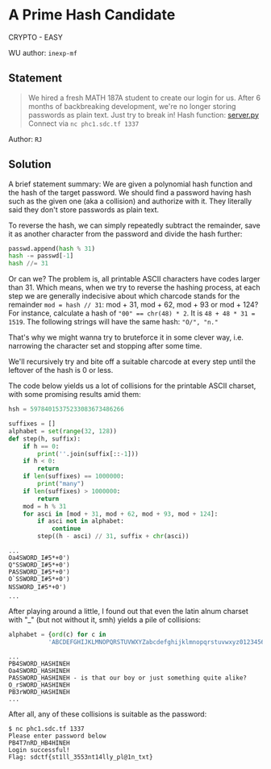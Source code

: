 # A Prime Hash Candidate
CRYPTO - EASY

WU author: `inexp-mf`

## Statement
>We hired a fresh MATH 187A student to create our login for us. After 6 months of backbreaking development, we're no longer storing passwords as plain text. Just try to break in!
Hash function:
[server.py](server.py)
Connect via
`nc phc1.sdc.tf 1337`

Author: `RJ`

## Solution
A brief statement summary:
We are given a polynomial hash function and the hash of the target password. We should find a password having hash such as the given one (aka a collision) and authorize with it. They literally said they don't store passwords as plain text.

To reverse the hash, we can simply repeatedly subtract the remainder, save it as another character from the password and divide the hash further:
```python
passwd.append(hash % 31)
hash -= passwd[-1]
hash //= 31
```
Or can we?
The problem is, all printable ASCII characters have codes larger than 31. Which means, when we try to reverse the hashing process, at each step we are generally indecisive about which charcode stands for the remainder `mod = hash // 31`: mod + 31, mod + 62, mod + 93 or mod + 124?
For instance, calculate a hash of `"00" == chr(48) * 2`. It is `48 + 48 * 31 = 1519`. The following strings will have the same hash: `"O/", "n."`

That's why we might wanna try to bruteforce it in some clever way, i.e. narrowing the character set and stopping after some time.

We'll recursively try and bite off a suitable charcode at every step until the leftover of the hash is 0 or less.

The code below yields us a lot of collisions for the printable ASCII charset, with some promising results amid them:
```py
hsh = 59784015375233083673486266

suffixes = []
alphabet = set(range(32, 128))
def step(h, suffix):
    if h == 0:
        print(''.join(suffix[::-1]))
    if h < 0:
        return
    if len(suffixes) == 1000000:
        print("many")
    if len(suffixes) > 1000000:
        return
    mod = h % 31
    for asci in [mod + 31, mod + 62, mod + 93, mod + 124]:
        if asci not in alphabet:
            continue
        step((h - asci) // 31, suffix + chr(asci))
```
```
...
Oa4SWORD_I#5*+0')
Q"SSWORD_I#5*+0')
PASSWORD_I#5*+0')
O`SSWORD_I#5*+0')
NSSWORD_I#5*+0')
...
```

After playing around a little, I found out that even the latin alnum charset with "_" (but not without it, smh) yields a pile of collisions:
```py
alphabet = {ord(c) for c in
           'ABCDEFGHIJKLMNOPQRSTUVWXYZabcdefghijklmnopqrstuvwxyz0123456789_'}
```
```
...
PB4SWORD_HASHINEH
Oa4SWORD_HASHINEH
PASSWORD_HASHINEH - is that our boy or just something quite alike?
O_rSWORD_HASHINEH
PB3rWORD_HASHINEH
...
```

After all, any of these collisions is suitable as the password:
```
$ nc phc1.sdc.tf 1337
Please enter password below
PB4T7nRD_HB4HINEH
Login successful!
Flag: sdctf{st1ll_3553nt14lly_pl@1n_txt}
```
